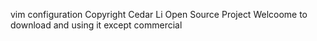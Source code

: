 vim configuration 
Copyright Cedar Li Open Source Project 
Welcoome to download and using it except commercial
